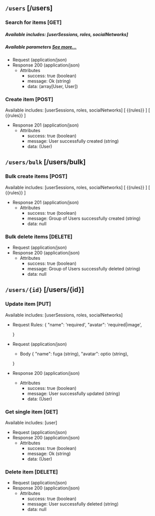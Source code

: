 ## <code>/users</code> [/users]

### Search for items [GET]
##### Available includes: [userSessions, roles, socialNetworks]
##### Available parameters <a href="#header-filters">See more...</a>
+ Request (application/json)
    <!-- include(request/header.md) -->
+ Response 200 (application/json)
    + Attributes         
        + success: true (boolean)
        + message: Ok (string)
        + data: (array[User, User])

<!-- include(response/401.md) -->
<!-- include(response/500.md) -->
### Create item [POST]
Available includes: [userSessions, roles, socialNetworks]
[
{{rules}}
        ]
[
{{rules}}
        ]
+ Response 201 (application/json)
    + Attributes         
        + success: true (boolean)
        + message: User successfully created (string)
        + data: (User)

<!-- include(response/401.md) -->
<!-- include(response/422.md) -->
<!-- include(response/500.md) -->

## <code>/users/bulk</code> [/users/bulk]
### Bulk create items [POST]
Available includes: [userSessions, roles, socialNetworks]
[
{{rules}}
        ]
[
{{rules}}
        ]
+ Response 201 (application/json)
    + Attributes         
        + success: true (boolean)
        + message: Group of Users successfully created (string)
        + data: null

<!-- include(response/401.md) -->
<!-- include(response/422.md) -->
<!-- include(response/500.md) -->
### Bulk delete items [DELETE]
+ Request (application/json)
    <!-- include(request/header.md) -->    
+ Response 200 (application/json)
    + Attributes         
        + success: true (boolean)
        + message: Group of Users successfully deleted (string)
        + data: null

<!-- include(response/401.md) -->
<!-- include(response/404.md) -->
<!-- include(response/500.md) -->

## <code>/users/{id}</code> [/users/{id}]
### Update item [PUT]
Available includes: [userSessions, roles, socialNetworks]
<!-- include(parameters/id.md) -->
+ Request Rules:
    {
            "name": 'required',
            "avatar": 'required|image',

    }
+ Request (application/json)
    <!-- include(request/header.md) -->
    + Body
    {
            "name": fuga (string),
            "avatar": optio (string),

    }
+ Response 200 (application/json)
    + Attributes         
        + success: true (boolean)
        + message: User successfully updated (string)
        + data: (User)

<!-- include(response/401.md) -->
<!-- include(response/404.md) -->
<!-- include(response/422.md) -->
<!-- include(response/500.md) -->
### Get single item [GET]
Available includes: [user]
<!-- include(parameters/id.md) -->
+ Request (application/json)
    <!-- include(request/header.md) -->
+ Response 200 (application/json)
    + Attributes         
        + success: true (boolean)
        + message: Ok (string)
        + data: (User)

<!-- include(response/401.md) -->
<!-- include(response/404.md) -->
<!-- include(response/500.md) -->
### Delete item [DELETE]
<!-- include(parameters/id.md) -->
+ Request (application/json)
    <!-- include(request/header.md) -->    
+ Response 200 (application/json)
    + Attributes         
        + success: true (boolean)
        + message: User successfully deleted (string)
        + data: null

<!-- include(response/401.md) -->
<!-- include(response/404.md) -->
<!-- include(response/500.md) -->



